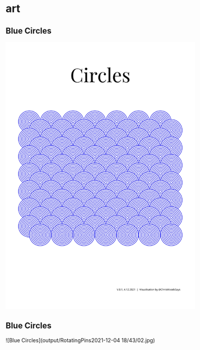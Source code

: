 # art

## Blue Circles

![Blue Circles](output/BlueCircles.jpg)

## Blue Circles

![Blue Circles](output/RotatingPins2021-12-04 18/43/02.jpg)